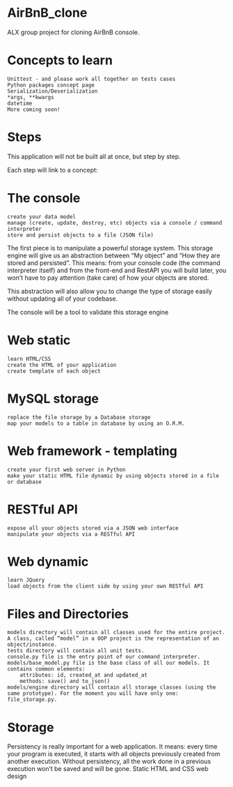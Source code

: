 # AirBnB_clone
ALX group project for cloning AirBnB console.

# Concepts to learn

    Unittest - and please work all together on tests cases
    Python packages concept page
    Serialization/Deserialization
    *args, **kwargs
    datetime
    More coming soon!

# Steps

This application will not be built all at once, but step by step.

Each step will link to a concept:

# The console

    create your data model
    manage (create, update, destroy, etc) objects via a console / command interpreter
    store and persist objects to a file (JSON file)

The first piece is to manipulate a powerful storage system. This storage engine will give us an abstraction between “My object” and “How they are stored and persisted”. This means: from your console code (the command interpreter itself) and from the front-end and RestAPI you will build later, you won’t have to pay attention (take care) of how your objects are stored.

This abstraction will also allow you to change the type of storage easily without updating all of your codebase.

The console will be a tool to validate this storage engine

# Web static

    learn HTML/CSS
    create the HTML of your application
    create template of each object

# MySQL storage

    replace the file storage by a Database storage
    map your models to a table in database by using an O.R.M.

# Web framework - templating

    create your first web server in Python
    make your static HTML file dynamic by using objects stored in a file or database

# RESTful API

    expose all your objects stored via a JSON web interface
    manipulate your objects via a RESTful API

# Web dynamic

    learn JQuery
    load objects from the client side by using your own RESTful API

# Files and Directories

    models directory will contain all classes used for the entire project. A class, called “model” in a OOP project is the representation of an object/instance.
    tests directory will contain all unit tests.
    console.py file is the entry point of our command interpreter.
    models/base_model.py file is the base class of all our models. It contains common elements:
        attributes: id, created_at and updated_at
        methods: save() and to_json()
    models/engine directory will contain all storage classes (using the same prototype). For the moment you will have only one: file_storage.py.

# Storage

Persistency is really important for a web application. It means: every time your program is executed, it starts with all objects previously created from another execution. Without persistency, all the work done in a previous execution won’t be saved and will be gone.
Static HTML and CSS web design
